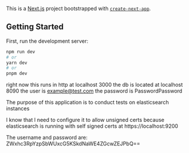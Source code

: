 This is a [Next.js](https://nextjs.org/) project bootstrapped with [`create-next-app`](https://github.com/vercel/next.js/tree/canary/packages/create-next-app).

## Getting Started

First, run the development server:

```bash
npm run dev
# or
yarn dev
# or
pnpm dev
```

right now this runs in http at localhost 3000
the db is located at localhost 8090
the user is example@test.com
the password is PasswordPassword

The purpose of this application is to conduct tests on elasticsearch instances

I know that I need to configure it to allow unsigned certs because elasticsearch is running with self signed certs at https://localhost:9200

The username and password are:
ZWxhc3RpYzpSbWUxcG5KSkdNaWE4ZGcwZEJPbQ==


